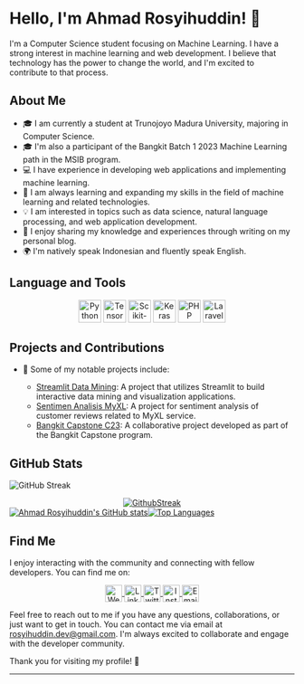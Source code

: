 # Hello, I'm Ahmad Rosyihuddin! 👋

I'm a Computer Science student focusing on Machine Learning. I have a strong interest in machine learning and web development. I believe that technology has the power to change the world, and I'm excited to contribute to that process.

## About Me

- 🎓 I am currently a student at Trunojoyo Madura University, majoring in Computer Science.
- 🎓 I'm also a participant of the Bangkit Batch 1 2023 Machine Learning path in the MSIB program.
- 💻 I have experience in developing web applications and implementing machine learning.
- 🌱 I am always learning and expanding my skills in the field of machine learning and related technologies.
- 💡 I am interested in topics such as data science, natural language processing, and web application development.
- 📝 I enjoy sharing my knowledge and experiences through writing on my personal blog.
- 🌍 I'm natively speak Indonesian and fluently speak English.

## Language and Tools

<div align="center">
  <img src="https://image.flaticon.com/icons/svg/1822/1822899.svg" alt="Python" title="Python" width="40" height="40" />
  <img src="https://image.flaticon.com/icons/svg/732/732190.svg" alt="TensorFlow" title="TensorFlow" width="40" height="40" />
  <img src="https://image.flaticon.com/icons/svg/732/732189.svg" alt="Scikit-learn" title="Scikit-learn" width="40" height="40" />
  <img src="https://image.flaticon.com/icons/svg/919/919852.svg" alt="Keras" title="Keras" width="40" height="40" />
  <img src="https://image.flaticon.com/icons/svg/919/919830.svg" alt="PHP" title="PHP" width="40" height="40" />
  <img src="https://image.flaticon.com/icons/svg/230/230509.svg" alt="Laravel" title="Laravel" width="40" height="40" />
</div>

## Projects and Contributions

- 🌟 Some of my notable projects include:

  - [Streamlit Data Mining](https://github.com/a-rosyihuddin/streamlit-datamining): A project that utilizes Streamlit to build interactive data mining and visualization applications.
  - [Sentimen Analisis MyXL](https://github.com/a-rosyihuddin/sentimen-analisis-Myxl): A project for sentiment analysis of customer reviews related to MyXL service.
  - [Bangkit Capstone C23](https://github.com/Bangkit-Capstone-C23-PC639): A collaborative project developed as part of the Bangkit Capstone program.

## GitHub Stats

![GitHub Streak](https://github-readme-streak-stats.herokuapp.com/?user=a-rosyihuddin&theme=radical)

<div align="center">
  <a href="https://github.com/a-rosyihuddin">
    <img align="center" src="https://github-readme-streak-stats.herokuapp.com/?user=a-rosyihuddin&theme=radical" alt="GithubStreak" />
  </a>
</div>

<div style="display:flex">
  <a href="https://github.com/a-rosyihuddin">
    <img align="center" src="https://github-readme-stats.vercel.app/api?username=a-rosyihuddin&show_icons=true&theme=radical" alt="Ahmad Rosyihuddin's GitHub stats" />
  </a>
  <a href="https://github.com/a-rosyihuddin">
    <img align="center" src="https://github-readme-stats.vercel.app/api/top-langs/?username=a-rosyihuddin&layout=compact&theme=radical" alt="Top Languages" />
  </a>
</div>

## Find Me

I enjoy interacting with the community and connecting with fellow developers. You can find me on:

<div align="center">
  <a href="#">
    <img align="center" alt="Website" width="30px" src="https://image.flaticon.com/icons/svg/361/361815.svg" />
  </a>
  <a href="https://www.linkedin.com/in/ahmad-rosyihuddin/">
    <img align="center" alt="LinkedIn" width="30px" src="https://image.flaticon.com/icons/svg/1384/1384014.svg" />
  </a>
  <a href="https://twitter.com/a_rosyihuddin">
    <img align="center" alt="Twitter" width="30px" src="https://image.flaticon.com/icons/svg/733/733579.svg" />
  </a>
  <a href="https://www.instagram.com/kaji_sik/">
    <img align="center" alt="Instagram" width="30px" src="https://image.flaticon.com/icons/svg/733/733558.svg" />
  </a>
  <a href="mailto:rosyihuddin.dev@gmail.com">
    <img align="center" alt="Email" width="30px" src="https://image.flaticon.com/icons/svg/732/732200.svg" />
  </a>
</div>

Feel free to reach out to me if you have any questions, collaborations, or just want to get in touch. You can contact me via email at rosyihuddin.dev@gmail.com. I'm always excited to collaborate and engage with the developer community.

Thank you for visiting my profile! 👋

---
